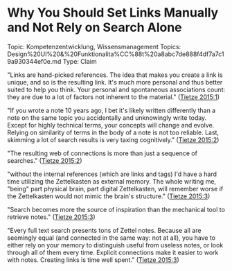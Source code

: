 # Why You Should Set Links Manually and Not Rely on Search Alone

Topic: Kompetenzentwicklung, Wissensmanagement
Topics: Design%20UI%20&%20Funktionalita%CC%88t%20a8abc7de888f4df7a7c19a930344ef0e.md
Type: Claim

"Links are hand-picked references. The idea that makes you create a link is unique, and so is the resulting link. It's much more personal and thus better suited to help you think. Your personal and spontaneous associations count: they are due to a lot of factors not inherent to the material." ([Tietze 2015:1](zotero://open-pdf/library/items/SKFNPNMC?page=1))

"If you wrote a note 10 years ago, I bet it's likely written differently than a note on the same topic you accidentally and unknowingly write today. Except for highly technical terms, your concepts will change and evolve. Relying on similarity of terms in the body of a note is not too reliable. Last, skimming a lot of search results is very taxing cognitively." ([Tietze 2015:2](zotero://open-pdf/library/items/SKFNPNMC?page=2))

"The resulting web of connections is more than just a sequence of searches." ([Tietze 2015:2](zotero://open-pdf/library/items/SKFNPNMC?page=2))

"without the internal references (which are links and tags) I'd have a hard time utilizing the Zettelkasten as external memory. The whole writing me, "being" part physical brain, part digital Zettelkasten, will remember worse if the Zettelkasten would not mimic the brain's structure." ([Tietze 2015:3](zotero://open-pdf/library/items/SKFNPNMC?page=3))

"Search becomes more the source of inspiration than the mechanical tool to retrieve notes." ([Tietze 2015:3](zotero://open-pdf/library/items/SKFNPNMC?page=3))

"Every full text search presents tons of Zettel notes. Because all are seemingly equal (and connected in the same way: not at all), you have to either rely on your memory to distinguish useful from useless notes, or look through all of them every time. Explicit connections make it easier to work with notes. Creating links is time well spent." ([Tietze 2015:3](zotero://open-pdf/library/items/SKFNPNMC?page=3))